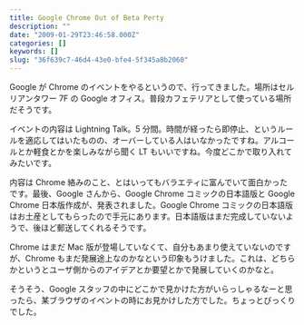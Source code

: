 ```yaml
---
title: Google Chrome Out of Beta Perty
description: ""
date: "2009-01-29T23:46:58.000Z"
categories: []
keywords: []
slug: "36f639c7-46d4-43e0-bfe4-5f345a8b2060"
---
```


Google が Chrome のイベントをやるというので、行ってきました。場所はセルリアンタワー 7F の Google オフィス。普段カフェテリアとして使っている場所だそうです。

イベントの内容は Lightning Talk。5 分間。時間が経ったら即停止、というルールを適応してはいたものの、オーバーしている人はいなかったですね。アルコールとか軽食とかを楽しみながら聞く LT もいいですね。今度どこかで取り入れてみたいです。

内容は Chrome 絡みのこと、とはいってもバラエティに富んでいて面白かったです。最後、Google さんから、Google Chrome コミックの日本語版と Google Chrome 日本版作成が、発表されました。Google Chrome コミックの日本語版はお土産としてもらったので手元にあります。日本語版はまだ完成していないようで、後ほど郵送してくれるそうです。

Chrome はまだ Mac 版が登場していなくて、自分もあまり使えていないのですが、Chrome もまだ発展途上なのかなという印象もうけました。これは、どちらかというとユーザ側からのアイデアとか要望とかで発展していくのかなと。

そうそう、Google スタッフの中にどこかで見かけた方がいらっしゃるなーと思ったら、某ブラウザのイベントの時にお見かけした方でした。ちょっとびっくりでした。
